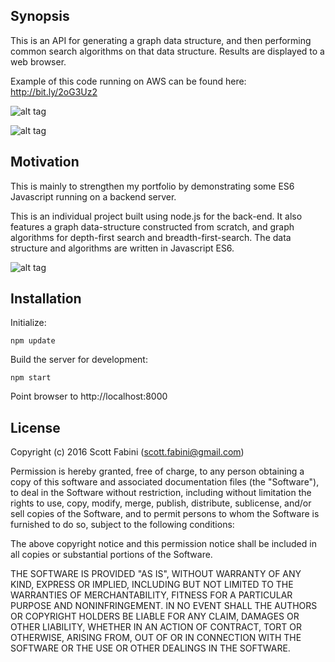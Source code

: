 ## Synopsis

This is an API for generating a graph data structure, and then performing common search algorithms on that data structure. Results are displayed to a web browser.

Example of this code running on AWS can be found here:
http://bit.ly/2oG3Uz2

![alt tag](http://web.cecs.pdx.edu/~sfabini/img/searchAPI.png)

![alt tag](http://web.cecs.pdx.edu/~sfabini/img/searchAPI-result.png)


## Motivation

This is mainly to strengthen my portfolio by demonstrating some ES6 Javascript running on a backend server.

This is an individual project built using node.js for the back-end. It also features a graph data-structure constructed from scratch, and graph algorithms for depth-first search and breadth-first-search. The data structure and algorithms are written in Javascript ES6.

![alt tag](http://web.cecs.pdx.edu/~sfabini/img/bfs.png)


## Installation
Initialize:
```
npm update
```

Build the server for development:
```
npm start
```

Point browser to http://localhost:8000

## License

Copyright (c) 2016 Scott Fabini (scott.fabini@gmail.com)


Permission is hereby granted, free of charge, to any person obtaining a copy of this software and associated documentation files (the "Software"), to deal in the Software without restriction, including without limitation the rights to use, copy, modify, merge, publish, distribute, sublicense, and/or sell copies of the Software, and to permit persons to whom the Software is furnished to do so, subject to the following conditions:

The above copyright notice and this permission notice shall be included in all copies or substantial portions of the Software.

THE SOFTWARE IS PROVIDED "AS IS", WITHOUT WARRANTY OF ANY KIND, EXPRESS OR IMPLIED, INCLUDING BUT NOT LIMITED TO THE WARRANTIES OF MERCHANTABILITY, FITNESS FOR A PARTICULAR PURPOSE AND NONINFRINGEMENT. IN NO EVENT SHALL THE AUTHORS OR COPYRIGHT HOLDERS BE LIABLE FOR ANY CLAIM, DAMAGES OR OTHER LIABILITY, WHETHER IN AN ACTION OF CONTRACT, TORT OR OTHERWISE, ARISING FROM, OUT OF OR IN CONNECTION WITH THE SOFTWARE OR THE USE OR OTHER DEALINGS IN THE SOFTWARE.
